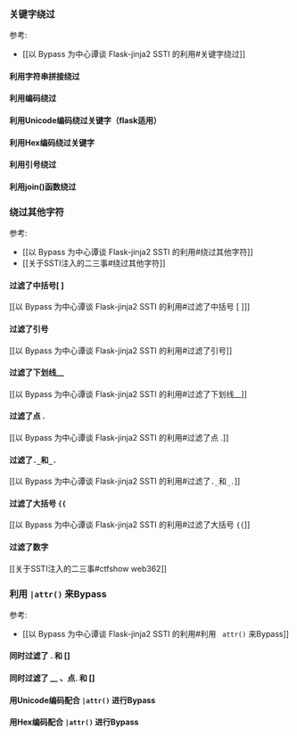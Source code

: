 ### 关键字绕过

参考:
* [[以 Bypass 为中心谭谈 Flask-jinja2 SSTI 的利用#关键字绕过]]

####  利用字符串拼接绕过

#### 利用编码绕过

#### 利用Unicode编码绕过关键字（flask适用）

#### 利用Hex编码绕过关键字

#### 利用引号绕过

#### 利用join()函数绕过

### 绕过其他字符

参考:
* [[以 Bypass 为中心谭谈 Flask-jinja2 SSTI 的利用#绕过其他字符]]
* [[关于SSTI注入的二三事#绕过其他字符]]

#### 过滤了中括号\[ \]
[[以 Bypass 为中心谭谈 Flask-jinja2 SSTI 的利用#过滤了中括号 \[ \]]]

#### 过滤了引号
[[以 Bypass 为中心谭谈 Flask-jinja2 SSTI 的利用#过滤了引号]]

#### 过滤了下划线__
[[以 Bypass 为中心谭谈 Flask-jinja2 SSTI 的利用#过滤了下划线__]]

#### 过滤了点 .
[[以 Bypass 为中心谭谈 Flask-jinja2 SSTI 的利用#过滤了点 .]]

#### 过滤了`._`和`_.`
[[以 Bypass 为中心谭谈 Flask-jinja2 SSTI 的利用#过滤了`._`和`_.`]]

#### 过滤了大括号 `{{`
[[以 Bypass 为中心谭谈 Flask-jinja2 SSTI 的利用#过滤了大括号 `{{`]]

#### 过滤了数字
[[关于SSTI注入的二三事#ctfshow web362]]

###  利用 `|attr()` 来Bypass

参考:
* [[以 Bypass 为中心谭谈 Flask-jinja2 SSTI 的利用#利用 ` attr()` 来Bypass]]

#### 同时过滤了 . 和 []

#### 同时过滤了 __ 、点. 和 []

#### 用Unicode编码配合 `|attr()` 进行Bypass

#### 用Hex编码配合 `|attr()` 进行Bypass

